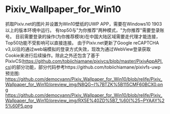 # Pixiv_Wallpaper_for_Win10
抓取Pixiv.net的图片并设置为Win10壁纸的UWP APP，需要在Windows10 1903以上的版本环境中运行。
有top50与"为你推荐"两种模式，"为你推荐"需要登录账号。
目前需要登录的操作(为你推荐模块)在中国大陆区域需要走代理才能连接，Top50功能不受影响可以直接连接。
由于Pixiv.net更新了Google reCAPTCHA v3,以往的通过web端模拟的登录方式失效，现改为通过WebView登录获取Cookie来进行后续操作。除此之外还包含了基于PixivCS(https://github.com/tobiichiamane/pixivcs/blob/master/PixivAppAPI.cs)的部分功能，部分代码参考https://github.com/tobiichiamane/pixivfs-uwp
预览图:
https://github.com/democyann/Pixiv_Wallpaper_for_Win10/blob/relife/Pixiv_Wallpaper_for_Win10/preview_img/N8QG~I%7BTZK%5B115CMF60BCX0.png
https://github.com/democyann/Pixiv_Wallpaper_for_Win10/blob/relife/Pixiv_Wallpaper_for_Win10/preview_img/RX5E%40ZD%5B7_%60(%25~PYAAY%25%60P5.png
